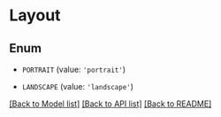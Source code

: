 # Layout


## Enum

* `PORTRAIT` (value: `'portrait'`)

* `LANDSCAPE` (value: `'landscape'`)

[[Back to Model list]](../README.md#documentation-for-models) [[Back to API list]](../README.md#documentation-for-api-endpoints) [[Back to README]](../README.md)


